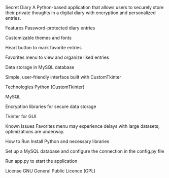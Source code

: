 Secret Diary
A Python-based application that allows users to securely store their private thoughts in a digital diary with encryption and personalized entries.

Features
Password-protected diary entries

Customizable themes and fonts

Heart button to mark favorite entries

Favorites menu to view and organize liked entries

Data storage in MySQL database

Simple, user-friendly interface built with CustomTkinter

Technologies
Python (CustomTkinter)

MySQL

Encryption libraries for secure data storage

Tkinter for GUI

Known Issues
Favorites menu may experience delays with large datasets; optimizations are underway.

How to Run
Install Python and necessary libraries

Set up a MySQL database and configure the connection in the config.py file

Run app.py to start the application

License
GNU General Public Licence (GPL)
